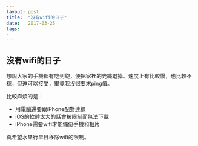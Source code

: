 ```yaml
---
layout: post
title:  "沒有wifi的日子"
date:   2017-03-25
tags:
-
---
```

## 沒有wifi的日子

想說大家的手機都有吃到飽，便把家裡的光纖退掉。速度上有比較慢，也比較不穩，但還可以接受，畢竟我沒很要求ping值。

比較麻煩的是：

- 用電腦還要跟iPhone配對連線
- iOS的軟體太大的話會被限制而無法下載
- iPhone需要wifi才能備份手機和相片

真希望水果行早日移除wifi的限制。